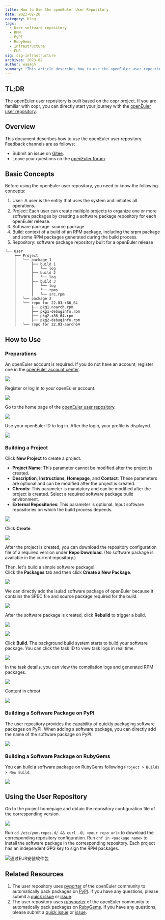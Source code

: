 ```yaml
---
title: How to Use the openEuler User Repository
date: 2023-02-20
category: blog
tags:
  - User software repository
  - RPM
  - PyPI
  - RubyGems
  - Infrastructure
  - EUR
sig: sig-infrastructure
archives: 2023-02
author: waaagh
summary: "This article describes how to use the openEuler user repository."
---
```


## TL;DR
The openEuler user repository is built based on the [copr](https://github.com/fedora-copr/copr) project. If you are familiar with copr, you can directly start your journey with the [openEuler user repository](https://eur.openeuler.openatom.cn/).


## Overview
This document describes how to use the openEuler user repository. Feedback channels are as follows:
- Submit an issue on [Gitee](https://gitee.com/openeuler/infrastructure/issues/new?title=[About%20EUR]&issue%5Bissue_type_id%5D=382993).
- Leave your questions on the [openEuler forum](https://forum.openeuler.org/).

## Basic Concepts

Before using the openEuler user repository, you need to know the following concepts:  
1. User: A user is the entity that uses the system and initiates all operations.  
1. Project: Each user can create multiple projects to organize one or more software packages by creating a software package repository for each openEuler release.  
1. Software package: source package  
1. Build: context of a build of an RPM package, including the srpm package and some RPM packages generated during the build process.  
1. Repository: software package repository built for a openEuler release  
```
└── User
    ├── Project
    │   └── package 1
    │       ├── build 1
    │       │   └── log
    │       ├── build 2
    │       │   └── log
    │       ├── build 3
    │       │   └── log
    │       │   └── rpms
    │       │   └── src.rpm
    │   └── package 2
    │   └── repo for 22.03-x86_64
    │       ├── pkg1.noarch.rpm
    │       ├── pkg1-debuginfo.rpm
    │       ├── pkg2.x86_64.rpm
    │       ├── pkg2-debuginfo.rpm
    │   └── repo for 22.03-aarch64
```

## How to Use
### Preparations
An openEuler account is required. If you do not have an account, register one in the [openEuler account center](https://id.openeuler.org/en/profile).<br>

![](./1675150598882_image.png)<br>

Register or log in to your openEuler account.<br>

![](./1675150611062_image.png)<br>

Go to the home page of the [openEuler user repository](https://eur.openeuler.openatom.cn/).<br>

![](./homepage-copr.png)<br>

Use your openEuler ID to log in. After the login, your profile is displayed.<br>

![](./1675150803603_image.png)<br>

### Building a Project
Click **New Project** to create a project.  
- **Project Name**: This parameter cannot be modified after the project is created.  
- **Description**, **Instructions**, **Homepage**, and **Contact**: These parameters are optional and can be modified after the project is created.  
- **Chroots**: This parameter is mandatory and can be modified after the project is created. Select a required software package build environment.  
- **External Repositories**: This parameter is optional. Input software repositories on which the build process depends.<br>  

![](./1675328013200_image.png)<br>

Click **Create**.

![](./1675329245692_image.png)<br>

After the project is created, you can download the repository configuration file of a required version under **Repo Download**. (No software package is available in the current repository.)

Then, let's build a simple software package!  
Click the **Packages** tab and then click **Create a New Package**.<br>

![](./1675329359188_image.png)<br>

We can directly add the isulad software package of openEuler because it contains the SPEC file and source package required for the build.<br>

![](./1675331638965_image.png)<br>

After the software package is created, click **Rebuild** to trigger a build.<br>

![](./1675339182701_image.png)<br>

![](./1675339236606_image.png)

Click **Build**. The background build system starts to build your software package.
You can click the task ID to view task logs in real time.<br>

![](./1675339287160_image.png)<br>

In the task details, you can view the compilation logs and generated RPM packages.<br>

![](./1675342368758_image.png)<br>

Content in chroot<br>

![](./1675342397807_image.png)<br>

### Building a Software Package on PyPI
The user repository provides the capability of quickly packaging software packages on PyPI. When adding a software package, you can directly add the name of the software package on PyPI.<br>

![](./1675395640946_image.png)<br>
### Building a Software Package on RubyGems
You can build a software package on RubyGems following `Project > Builds > New Build`.

![](./1675824787573_image.png)<br>

## Using the User Repository
Go to the project homepage and obtain the repository configuration file of the corresponding version.<br>

![](./1675411042613_image.png)<br>

Run `cd /etc/yum.repos.d/ && curl -OL <your repo url>` to download the corresponding repository configuration.
Run `dnf in <package name>` to install the software package in the corresponding repository. Each project has an independent GPG key to sign the RPM packages.<br>

![通过EUR安装软件包](./1675412010421_image.png)<br>

## Related Resources
1. The user repository uses [pyporter](https://gitee.com/openeuler/pyporter) of the openEuler community to automatically pack packages on [PyPI](https://pypi.org). If you have any questions, please submit a [quick issue](https://quickissue.openeuler.org/en/issues/) or [issue](https://gitee.com/openeuler/pyporter/issues).
1. The user repository uses [rubyporter](https://gitee.com/openeuler/rubyporter) of the openEuler community to automatically pack packages on [RubyGems](https://rubygems.org/). If you have any questions, please submit a [quick issue](https://quickissue.openeuler.org/en/issues/) or [issue](https://gitee.com/openeuler/rubyporter/issues).
